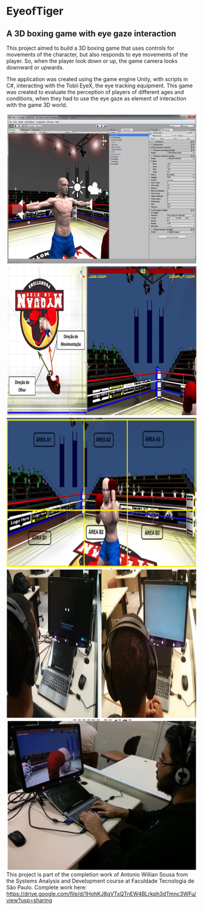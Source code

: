 # EyeofTiger
## A 3D boxing game with eye gaze interaction

This project aimed to build a 3D boxing game that uses controls for movements of the character, but also responds to eye movements of the player. So, when the player look down or up, the game camera looks downward or upwards. 

The application was created using the game engine Unity, with scripts in C#, interacting with the Tobii EyeX, the eye tracking equipment.
This game was created to evaluate the perception of players of different ages and conditions, when they had to use the eye gaze as element of interaction with the game 3D world. 

<img src="https://github.com/awillsousa/EyeofTiger/blob/main/imgs/eyeoftiger_dev.jpg"
     alt="Development"
     style="width:640px;height:400px; float: left; margin-right: 10px;" />
     
<img src="https://github.com/awillsousa/EyeofTiger/blob/main/imgs/eyeoftiger_screen1.jpg"
     alt="Screen 1"
     style="width:640px;height:400px; float: left; margin-right: 10px;" />

<img src="https://github.com/awillsousa/EyeofTiger/blob/main/imgs/eyeoftiger_screen2.jpg"
     alt="Screen 2"
     style="width:640px;height:400px; float: left; margin-right: 10px;" />
     
<img src="https://github.com/awillsousa/EyeofTiger/blob/main/imgs/eyeoftiger_screen3.jpg"
     alt="Screen 3"
     style="width:640px;height:400px; float: left; margin-right: 10px;" />
     
<img src="https://github.com/awillsousa/EyeofTiger/blob/main/imgs/eyeoftiger_player.jpg"
     alt="Player"
     style="width:640px;height:400px; float: left; margin-right: 10px;" />
     


This project is part of the completion work of Antonio Willian Sousa from the Systems Analysis and Development course at Faculdade Tecnologia de São Paulo.
Complete work here: https://drive.google.com/file/d/1HohKJ8gVTxQTnEW4BLrkph3dTmnc3WFu/view?usp=sharing



